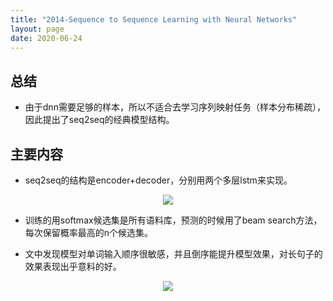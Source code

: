 ```yaml
---
title: "2014-Sequence to Sequence Learning with Neural Networks"
layout: page
date: 2020-06-24
---
```


## 总结

- 由于dnn需要足够的样本，所以不适合去学习序列映射任务（样本分布稀疏），因此提出了seq2seq的经典模型结构。
 
## 主要内容

- seq2seq的结构是encoder+decoder，分别用两个多层lstm来实现。
<div style="text-align: center"><img src="/wiki/attach/images/seq2seq-01.png" style="max-width:800px"></div>

- 训练的用softmax候选集是所有语料库，预测的时候用了beam search方法，每次保留概率最高的n个候选集。

- 文中发现模型对单词输入顺序很敏感，并且倒序能提升模型效果，对长句子的效果表现出乎意料的好。
<div style="text-align: center"><img src="/wiki/attach/images/seq2seq-02.png" style="max-width:800px"></div>